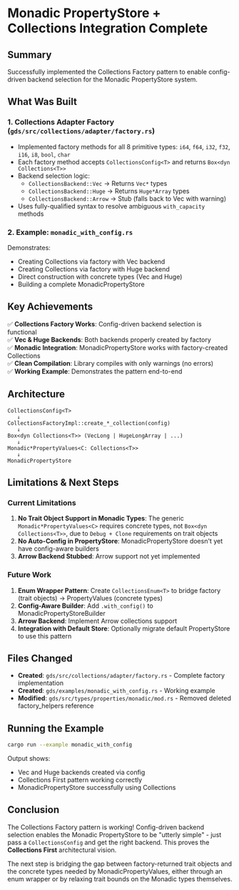 # Monadic PropertyStore + Collections Integration Complete

## Summary

Successfully implemented the Collections Factory pattern to enable config-driven backend selection for the Monadic PropertyStore system.

## What Was Built

### 1. Collections Adapter Factory (`gds/src/collections/adapter/factory.rs`)
- Implemented factory methods for all 8 primitive types: `i64`, `f64`, `i32`, `f32`, `i16`, `i8`, `bool`, `char`
- Each factory method accepts `CollectionsConfig<T>` and returns `Box<dyn Collections<T>>`
- Backend selection logic:
  - `CollectionsBackend::Vec` → Returns `Vec*` types
  - `CollectionsBackend::Huge` → Returns `Huge*Array` types  
  - `CollectionsBackend::Arrow` → Stub (falls back to Vec with warning)
- Uses fully-qualified syntax to resolve ambiguous `with_capacity` methods

### 2. Example: `monadic_with_config.rs`
Demonstrates:
- Creating Collections via factory with Vec backend
- Creating Collections via factory with Huge backend
- Direct construction with concrete types (Vec and Huge)
- Building a complete MonadicPropertyStore

## Key Achievements

✅ **Collections Factory Works**: Config-driven backend selection is functional  
✅ **Vec & Huge Backends**: Both backends properly created by factory  
✅ **Monadic Integration**: MonadicPropertyStore works with factory-created Collections  
✅ **Clean Compilation**: Library compiles with only warnings (no errors)  
✅ **Working Example**: Demonstrates the pattern end-to-end  

## Architecture

```
CollectionsConfig<T> 
   ↓
CollectionsFactoryImpl::create_*_collection(config)
   ↓
Box<dyn Collections<T>> (VecLong | HugeLongArray | ...)
   ↓  
Monadic*PropertyValues<C: Collections<T>>
   ↓
MonadicPropertyStore
```

## Limitations & Next Steps

### Current Limitations
1. **No Trait Object Support in Monadic Types**: The generic `Monadic*PropertyValues<C>` requires concrete types, not `Box<dyn Collections<T>>`, due to `Debug + Clone` requirements on trait objects
2. **No Auto-Config in PropertyStore**: MonadicPropertyStore doesn't yet have config-aware builders  
3. **Arrow Backend Stubbed**: Arrow support not yet implemented

### Future Work
1. **Enum Wrapper Pattern**: Create `CollectionsEnum<T>` to bridge factory (trait objects) → PropertyValues (concrete types)
2. **Config-Aware Builder**: Add `.with_config()` to MonadicPropertyStoreBuilder
3. **Arrow Backend**: Implement Arrow collections support
4. **Integration with Default Store**: Optionally migrate default PropertyStore to use this pattern

## Files Changed

- **Created**: `gds/src/collections/adapter/factory.rs` - Complete factory implementation
- **Created**: `gds/examples/monadic_with_config.rs` - Working example
- **Modified**: `gds/src/types/properties/monadic/mod.rs` - Removed deleted factory_helpers reference

## Running the Example

```bash
cargo run --example monadic_with_config
```

Output shows:
- Vec and Huge backends created via config
- Collections First pattern working correctly
- MonadicPropertyStore successfully using Collections

## Conclusion

The Collections Factory pattern is working! Config-driven backend selection enables the Monadic PropertyStore to be "utterly simple" - just pass a `CollectionsConfig` and get the right backend. This proves the **Collections First** architectural vision.

The next step is bridging the gap between factory-returned trait objects and the concrete types needed by MonadicPropertyValues, either through an enum wrapper or by relaxing trait bounds on the Monadic types themselves.

